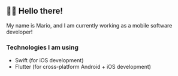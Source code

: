 ## 👨‍💻 Hello there!

My name is Mario,
and I am currently working as a mobile software developer!

### Technologies I am using

- Swift (for iOS development)
- Flutter (for cross-platform Android + iOS development)
